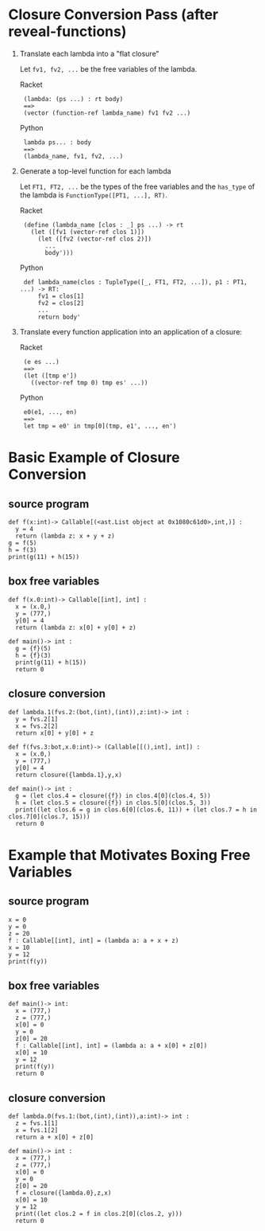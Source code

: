 # Closure Conversion Pass (after reveal-functions)

1. Translate each lambda into a "flat closure"

    Let `fv1, fv2, ...` be the free variables of the lambda.

    Racket

		(lambda: (ps ...) : rt body)
		==>
		(vector (function-ref lambda_name) fv1 fv2 ...)

    Python

        lambda ps... : body
		==>
		(lambda_name, fv1, fv2, ...)

2. Generate a top-level function for each lambda

    Let `FT1, FT2, ...` be the types of the free variables
    and the `has_type` of the lambda is `FunctionType([PT1, ...], RT)`.

    Racket
	
		(define (lambda_name [clos : _] ps ...) -> rt
		  (let ([fv1 (vector-ref clos 1)])
			(let ([fv2 (vector-ref clos 2)])
			  ...
			  body')))

    Python

        def lambda_name(clos : TupleType([_, FT1, FT2, ...]), p1 : PT1, ...) -> RT: 
            fv1 = clos[1]
			fv2 = clos[2]
			...
			return body'

3. Translate every function application into an application of a closure:

    Racket

		(e es ...)
		==>
		(let ([tmp e'])
		  ((vector-ref tmp 0) tmp es' ...))

    Python

        e0(e1, ..., en)
		==>
		let tmp = e0' in tmp[0](tmp, e1', ..., en')
		



# Basic Example of Closure Conversion

## source program

    def f(x:int)-> Callable[(<ast.List object at 0x1080c61d0>,int,)] :
      y = 4
      return (lambda z: x + y + z)
    g = f(5)
    h = f(3)
    print(g(11) + h(15))


## box free variables

    def f(x.0:int)-> Callable[[int], int] :
      x = (x.0,)
      y = (777,)
      y[0] = 4
      return (lambda z: x[0] + y[0] + z)
	  
    def main()-> int :
      g = {f}(5)
      h = {f}(3)
      print(g(11) + h(15))
      return 0

## closure conversion

    def lambda.1(fvs.2:(bot,(int),(int)),z:int)-> int :
      y = fvs.2[1]
      x = fvs.2[2]
      return x[0] + y[0] + z
	  
    def f(fvs.3:bot,x.0:int)-> (Callable[[(),int], int]) :
      x = (x.0,)
      y = (777,)
      y[0] = 4
      return closure({lambda.1},y,x)
	  
    def main()-> int :
      g = (let clos.4 = closure({f}) in clos.4[0](clos.4, 5))
      h = (let clos.5 = closure({f}) in clos.5[0](clos.5, 3))
      print((let clos.6 = g in clos.6[0](clos.6, 11)) + (let clos.7 = h in clos.7[0](clos.7, 15)))
      return 0


# Example that Motivates Boxing Free Variables

## source program

    x = 0
    y = 0
    z = 20
    f : Callable[[int], int] = (lambda a: a + x + z)
    x = 10
    y = 12
    print(f(y))

## box free variables

    def main()-> int:
      x = (777,)
      z = (777,)
      x[0] = 0
      y = 0
      z[0] = 20
      f : Callable[[int], int] = (lambda a: a + x[0] + z[0])
      x[0] = 10
      y = 12
      print(f(y))
      return 0

## closure conversion

    def lambda.0(fvs.1:(bot,(int),(int)),a:int)-> int :
      z = fvs.1[1]
      x = fvs.1[2]
      return a + x[0] + z[0]

    def main()-> int :
      x = (777,)
      z = (777,)
      x[0] = 0
      y = 0
      z[0] = 20
      f = closure({lambda.0},z,x)
      x[0] = 10
      y = 12
      print((let clos.2 = f in clos.2[0](clos.2, y)))
      return 0


